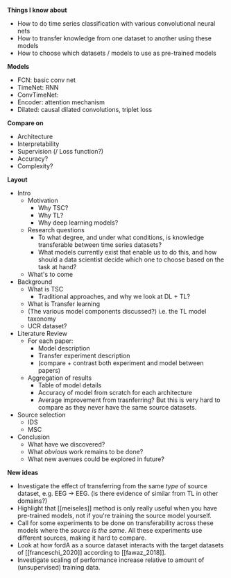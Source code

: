 **Things I know about**
- How to do time series classification with various convolutional neural nets
- How to transfer knowledge from one dataset to another using these models
- How to choose which datasets / models to use as pre-trained models

**Models**
- FCN: basic conv net
- TimeNet: RNN
- ConvTimeNet: 
- Encoder: attention mechanism
- Dilated: causal dilated convolutions, triplet loss


**Compare on**
* Architecture
* Interpretability
* Supervision (/  Loss function?)
* Accuracy?
* Complexity?

**Layout**
- Intro
	- Motivation
		- Why TSC?
		- Why TL?
		- Why deep learning models?
	- Research questions
		- To what degree, and under what conditions, is knowledge transferable between time series datasets?
		- What models currently exist that enable us to do this, and how should a data scientist decide which one to choose based on the task at hand?
	- What's to come
- Background
	- What is TSC
		- Traditional approaches, and why we look at DL + TL?
	- What is Transfer learning
	- (The various model components discussed?) i.e. the TL model taxonomy
	- UCR dataset?
- Literature Review
	- For each paper:
		- Model description
		- Transfer experiment description
		- (compare + contrast both experiment and model between papers)
	- Aggregation of results
		- Table of model details
		- Accuracy of model from scratch for each architecture
		- Average improvement from trasnferring? But this is very hard to compare as they never have the same source datasets.
- Source selection
	- IDS
	- MSC
- Conclusion
	- What have we discovered?
	- What _obvious_ work remains to be done?
	- What new avenues could be explored in future?


**New ideas**
- Investigate the effect of transferring from the same _type_ of source dataset, e.g. EEG -> EEG. (is there evidence of similar from TL in other domains?)
- Highlight that [[meiseles]] method is only really useful when you have pre-trained models, not if you're training the source model yourself.
- Call for some experiments to be done on transferability across these models where the _source is the same_. All these experiments use different sources, making it hard to compare.
- Look at how fordA as a source dataset interacts with the target datasets of [[franceschi_2020]] according to [[fawaz_2018]].
- Investigate scaling of performance increase relative to amount of (unsupervised) training data.

